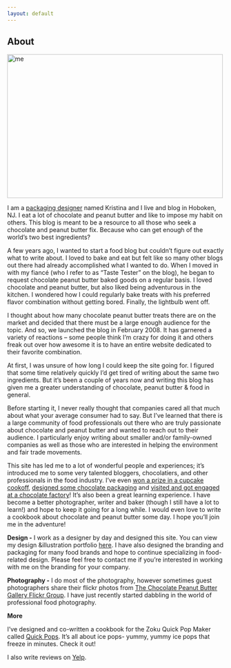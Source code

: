 ```yaml
---
layout: default
---
```



## About
						
<a href="http://www.flickr.com/photos/kstar810/5442385871/" title="me by kstar810, on Flickr"><img src="http://farm6.static.flickr.com/5136/5442385871_44c915db49.jpg" width="500" height="333" alt="me"></a>

I am a <a href="https://kristinafiller.com/">packaging designer</a> named Kristina and I live and blog in Hoboken, NJ. I eat a lot of chocolate and peanut butter and like to impose my habit on others. This blog is meant to be a resource to all those who seek a chocolate and peanut butter fix. Because who can get enough of the world’s two best ingredients?

A few years ago, I wanted to start a food blog but couldn’t figure out exactly what to write about. I loved to bake and eat but felt like so many other blogs out there had already accomplished what I wanted to do. When I moved in with my fiancé (who I refer to as “Taste Tester” on the blog), he began to request chocolate peanut butter baked goods on a regular basis. I loved chocolate and peanut butter, but also liked being adventurous in the kitchen. I wondered how I could regularly bake treats with his preferred flavor combination without getting bored. Finally, the lightbulb went off.

I thought about how many chocolate peanut butter treats there are on the market and decided that there must be a large enough audience for the topic. And so, we launched the blog in February 2008. It has garnered a variety of reactions – some people think I’m crazy for doing it and others freak out over how awesome it is to have an entire website dedicated to their favorite combination.

At first, I was unsure of how long I could keep the site going for. I figured that some time relatively quickly I’d get tired of writing about the same two ingredients. But it’s been a couple of years now and writing this blog has given me a greater understanding of chocolate, peanut butter & food in general. 

Before starting it, I never really thought that companies cared all that much about what your average consumer had to say. But I’ve learned that there is a large community of food professionals out there who are truly passionate about chocolate and peanut butter and wanted to reach out to their audience. I particularly enjoy writing about smaller and/or family-owned companies as well as those who are interested in helping the environment and fair trade movements. 

This site has led me to a lot of wonderful people and experiences; it’s introduced me to some very talented bloggers, chocolatiers, and other professionals in the food industry. I’ve even <a href="http://www.cpbgallery.com/2009/05/12/a-rod-wins-at-brooklyn-kitchens-3rd-annual-cupcake-cookoff/">won a prize in a cupcake cookoff</a>, <a href="http://www.cpbgallery.com/2009/02/23/askinosie-chocolate-design/">designed some chocolate packaging</a> and <a href="http://www.cpbgallery.com/2009/10/26/a-chocolatey-proposal/">visited and got engaged at a chocolate factory</a>! It’s also been a great learning experience. I have become a better photographer, writer and baker (though I still have a lot to learn!) and hope to keep it going for a long while. I would even love to write a cookbook about chocolate and peanut butter some day. I hope you’ll join me in the adventure!

<strong>Design -</strong> I work as a designer by day and designed this site. You can view my design &illustration portfolio <a href="http://www.kristinasacci.com/">here</a>. I have also designed the branding and packaging for many food brands and hope to continue specializing in food-related design. Please feel free to contact me if you’re interested in working with me on the branding for your company.

<strong>Photography -</strong> I do most of the photography, however sometimes guest photographers share their flickr photos from <a href="http://www.flickr.com/groups/chocolateandpeanutbutter/">The Chocolate Peanut Butter Gallery Flickr Group</a>. I have just recently started dabbling in the world of professional food photography.


<strong>More</strong>

I’ve designed and co-written a cookbook for the Zoku Quick Pop Maker called <a href="http://www.zokuhome.com/products/zoku-quick-pops-recipe-book">Quick Pops</a>. It’s all about ice pops- yummy, yummy ice pops that freeze in minutes. Check it out!

I also write reviews on <a href="http://www.yelp.com/user_details?userid=-YldR077YHNelbmw9ZHbnA">Yelp</a>.
